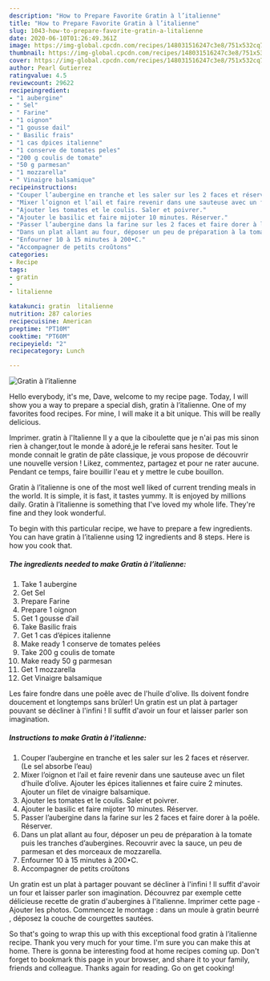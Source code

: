```yaml
---
description: "How to Prepare Favorite Gratin à l’italienne"
title: "How to Prepare Favorite Gratin à l’italienne"
slug: 1043-how-to-prepare-favorite-gratin-a-litalienne
date: 2020-06-10T01:26:49.361Z
image: https://img-global.cpcdn.com/recipes/148031516247c3e8/751x532cq70/gratin-a-litalienne-photo-principale-de-la-recette.jpg
thumbnail: https://img-global.cpcdn.com/recipes/148031516247c3e8/751x532cq70/gratin-a-litalienne-photo-principale-de-la-recette.jpg
cover: https://img-global.cpcdn.com/recipes/148031516247c3e8/751x532cq70/gratin-a-litalienne-photo-principale-de-la-recette.jpg
author: Pearl Gutierrez
ratingvalue: 4.5
reviewcount: 29622
recipeingredient:
- "1 aubergine"
- " Sel"
- " Farine"
- "1 oignon"
- "1 gousse dail"
- " Basilic frais"
- "1 cas dpices italienne"
- "1 conserve de tomates peles"
- "200 g coulis de tomate"
- "50 g parmesan"
- "1 mozzarella"
- " Vinaigre balsamique"
recipeinstructions:
- "Couper l’aubergine en tranche et les saler sur les 2 faces et réserver. (Le sel absorbe l’eau)"
- "Mixer l’oignon et l’ail et faire revenir dans une sauteuse avec un filet d’huile d’olive. Ajouter les épices italiennes et faire cuire 2 minutes. Ajouter un filet de vinaigre balsamique."
- "Ajouter les tomates et le coulis. Saler et poivrer."
- "Ajouter le basilic et faire mijoter 10 minutes. Réserver."
- "Passer l’aubergine dans la farine sur les 2 faces et faire dorer à la poêle. Réserver."
- "Dans un plat allant au four, déposer un peu de préparation à la tomate puis les tranches d’aubergines. Recouvrir avec la sauce, un peu de parmesan et des morceaux de mozzarella."
- "Enfourner 10 à 15 minutes à 200•C."
- "Accompagner de petits croûtons"
categories:
- Recipe
tags:
- gratin
- 
- litalienne

katakunci: gratin  litalienne 
nutrition: 287 calories
recipecuisine: American
preptime: "PT10M"
cooktime: "PT60M"
recipeyield: "2"
recipecategory: Lunch

---
```



![Gratin à l’italienne](https://img-global.cpcdn.com/recipes/148031516247c3e8/751x532cq70/gratin-a-litalienne-photo-principale-de-la-recette.jpg)

Hello everybody, it's me, Dave, welcome to my recipe page. Today, I will show you a way to prepare a special dish, gratin à l’italienne. One of my favorites food recipes. For mine, I will make it a bit unique. This will be really delicious.

Imprimer. gratin à l&#39;Italienne Il y a que la ciboulette que je n&#39;ai pas mis sinon rien à changer,tout le monde à adoré,je le referai sans hesiter. Tout le monde connait le gratin de pâte classique, je vous propose de découvrir une nouvelle version ! Likez, commentez, partagez et pour ne rater aucune. Pendant ce temps, faire bouillir l&#39;eau et y mettre le cube bouillon.

Gratin à l’italienne is one of the most well liked of current trending meals in the world. It is simple, it is fast, it tastes yummy. It is enjoyed by millions daily. Gratin à l’italienne is something that I've loved my whole life. They're fine and they look wonderful.


To begin with this particular recipe, we have to prepare a few ingredients. You can have gratin à l’italienne using 12 ingredients and 8 steps. Here is how you cook that.

<!--inarticleads1-->

##### The ingredients needed to make Gratin à l’italienne:

1. Take 1 aubergine
1. Get  Sel
1. Prepare  Farine
1. Prepare 1 oignon
1. Get 1 gousse d’ail
1. Take  Basilic frais
1. Get 1 cas d’épices italienne
1. Make ready 1 conserve de tomates pelées
1. Take 200 g coulis de tomate
1. Make ready 50 g parmesan
1. Get 1 mozzarella
1. Get  Vinaigre balsamique


Les faire fondre dans une poêle avec de l&#39;huile d&#39;olive. Ils doivent fondre doucement et longtemps sans brûler! Un gratin est un plat à partager pouvant se décliner à l&#39;infini ! Il suffit d&#39;avoir un four et laisser parler son imagination. 

<!--inarticleads2-->

##### Instructions to make Gratin à l’italienne:

1. Couper l’aubergine en tranche et les saler sur les 2 faces et réserver. (Le sel absorbe l’eau)
1. Mixer l’oignon et l’ail et faire revenir dans une sauteuse avec un filet d’huile d’olive. Ajouter les épices italiennes et faire cuire 2 minutes. Ajouter un filet de vinaigre balsamique.
1. Ajouter les tomates et le coulis. Saler et poivrer.
1. Ajouter le basilic et faire mijoter 10 minutes. Réserver.
1. Passer l’aubergine dans la farine sur les 2 faces et faire dorer à la poêle. Réserver.
1. Dans un plat allant au four, déposer un peu de préparation à la tomate puis les tranches d’aubergines. Recouvrir avec la sauce, un peu de parmesan et des morceaux de mozzarella.
1. Enfourner 10 à 15 minutes à 200•C.
1. Accompagner de petits croûtons


Un gratin est un plat à partager pouvant se décliner à l&#39;infini ! Il suffit d&#39;avoir un four et laisser parler son imagination. Découvrez par exemple cette délicieuse recette de gratin d&#39;aubergines à l&#39;italienne. Imprimer cette page - Ajouter les photos. Commencez le montage : dans un moule à gratin beurré , déposez la couche de courgettes sautées. 

So that's going to wrap this up with this exceptional food gratin à l’italienne recipe. Thank you very much for your time. I'm sure you can make this at home. There is gonna be interesting food at home recipes coming up. Don't forget to bookmark this page in your browser, and share it to your family, friends and colleague. Thanks again for reading. Go on get cooking!
